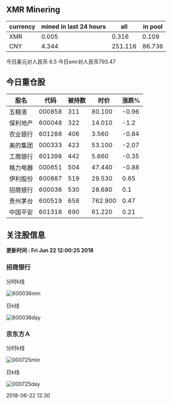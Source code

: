 ## XMR Minering

|currency|mined in last 24 hours|all|in pool|
|---|---|---|---|
|XMR|0.005|0.316|0.109|
|CNY|4.344|251.116|86.736|

今日美元对人民币 6.5	今日xmr对人民币793.47


## 今日重仓股 

|股名|代码|被持数|时价|涨跌%|
|---|---|---|---|---|
|五粮液|000858|311|80.100|-0.96|
|保利地产|600048|322|14.010|-1.2|
|农业银行|601288|406|3.560|-0.84|
|美的集团|000333|423|53.100|-2.07|
|工商银行|601398|442|5.660|-0.35|
|格力电器|000651|504|47.440|-0.88|
|伊利股份|600887|519|29.530|0.65|
|招商银行|600036|530|28.680|0.1|
|贵州茅台|600519|658|762.900|0.47|
|中国平安|601318|690|61.220|0.21|

## 关注股信息
**更新时间 : Fri Jun 22 12:00:25 2018**
### 招商银行 
分时k线

![600036min](http://image.sinajs.cn/newchart/min/n/sh600036.gif)

日k线

![600036day](http://image.sinajs.cn/newchart/daily/n/sh600036.gif)

### 京东方Ａ 
分时k线

![000725min](http://image.sinajs.cn/newchart/min/n/sz000725.gif)

日k线

![000725day](http://image.sinajs.cn/newchart/daily/n/sz000725.gif)

2018-06-22 12:30